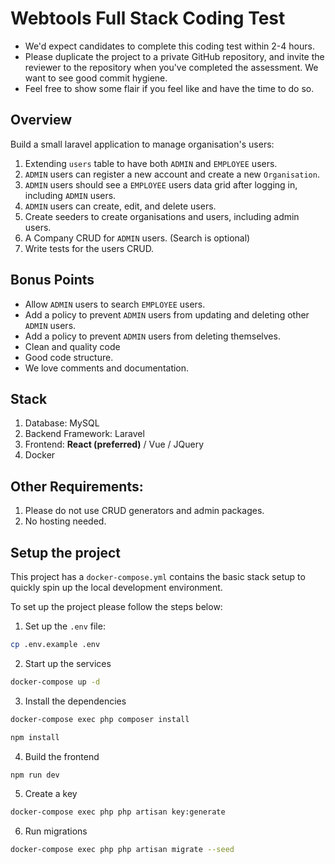 # Webtools Full Stack Coding Test

- We'd expect candidates to complete this coding test within 2-4 hours.
- Please duplicate the project to a private GitHub repository, and invite the reviewer to the repository when you've completed the assessment. We want to see good commit hygiene.
- Feel free to show some flair if you feel like and have the time to do so.

## Overview

Build a small laravel application to manage organisation's users:

1. Extending `users` table to have both `ADMIN` and `EMPLOYEE` users.
1. `ADMIN` users can register a new account and create a new `Organisation`.
1. `ADMIN` users should see a `EMPLOYEE` users data grid after logging in, including `ADMIN` users.
1. `ADMIN` users can create, edit, and delete users.
1. Create seeders to create organisations and users, including admin users.
1. A Company CRUD for `ADMIN` users. (Search is optional)
1. Write tests for the users CRUD.

## Bonus Points

- Allow `ADMIN` users to search `EMPLOYEE` users.
- Add a policy to prevent `ADMIN` users from updating and deleting other `ADMIN` users.
- Add a policy to prevent `ADMIN` users from deleting themselves.
- Clean and quality code
- Good code structure.
- We love comments and documentation.  

## Stack

1. Database: MySQL
2. Backend Framework: Laravel
3. Frontend: **React (preferred)** / Vue / JQuery
4. Docker

## Other Requirements:

1. Please do not use CRUD generators and admin packages.
2. No hosting needed.

## Setup the project

This project has a `docker-compose.yml` contains the basic stack setup to quickly spin up the local development environment.

To set up the project please follow the steps below:
 
1. Set up the `.env` file:

```bash
cp .env.example .env
``` 

2. Start up the services

```bash
docker-compose up -d
``` 

3. Install the dependencies

```bash
docker-compose exec php composer install

npm install
``` 

4. Build the frontend

```bash
npm run dev
```

5. Create a key

```bash
docker-compose exec php php artisan key:generate
```

6. Run migrations

```bash
docker-compose exec php php artisan migrate --seed
```
